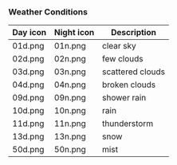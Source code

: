 

### **Weather Conditions**

| Day icon    | Night icon  | Description      |
| ----------- | ----------- | ---------------- |
| 01d.png     | 01n.png     | clear sky        |
| 02d.png     | 02n.png     | few clouds       |
| 03d.png     | 03n.png     | scattered clouds |
| 04d.png     | 04n.png     | broken clouds    |
| 09d.png     | 09n.png     | shower rain      |
| 10d.png     | 10n.png     | rain             |
| 11d.png     | 11n.png     | thunderstorm     |
| 13d.png     | 13n.png     | snow             |
| 50d.png     | 50n.png     | mist             |